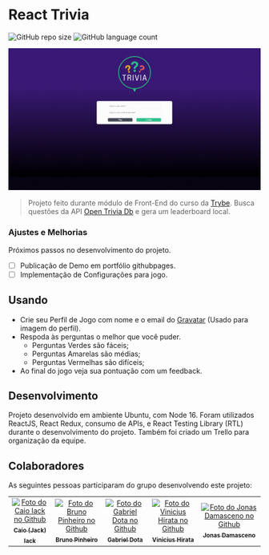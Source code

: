 # React Trivia

![GitHub repo size](https://img.shields.io/github/repo-size/JackCaio/ReactTrivia)
![GitHub language count](https://img.shields.io/github/languages/count/JackCaio/ReactTrivia)

<img src="preview.gif" alt="Preview Sistema"/>

> Projeto feito durante módulo de Front-End do curso da [Trybe](https://www.google.com). Busca questões da API [Open Trivia Db](https://opentdb.com) e gera um leaderboard local.

### Ajustes e Melhorias

Próximos passos no desenvolvimento do projeto.

- [ ] Publicação de Demo em portfólio githubpages.
- [ ] Implementação de Configurações para jogo.

## Usando

- Crie seu Perfil de Jogo com nome e o email do [Gravatar](https://gravatar.com) (Usado para imagem do perfil).
- Respoda às perguntas o melhor que você puder.
  - Perguntas Verdes são fáceis;
  - Perguntas Amarelas são médias;
  - Perguntas Vermelhas são difíceis;
- Ao final do jogo veja sua pontuação com um feedback.

## Desenvolvimento

Projeto desenvolvido em ambiente Ubuntu, com Node 16.
Foram utilizados ReactJS, React Redux, consumo de APIs, e React Testing Library (RTL) durante o desenvolvimento do projeto. Também foi criado um Trello para organização da equipe.

## Colaboradores

As seguintes pessoas participaram do grupo desenvolvendo este projeto:

<table>
  <tr>
    <td align="center">
      <a href="https://github.com/jackcaio">
        <img src="https://avatars.githubusercontent.com/u/55562175" width="100px;" alt="Foto do Caio Iack no Github"/><br>
        <sub>
          <b>Caio (Jack) Iack</b>
        </sub>
      </a>
    </td>
    <td align="center">
      <a href="https://github.com/brunoopinheiro">
        <img src="https://avatars.githubusercontent.com/u/93209918" width="100px;" alt="Foto do Bruno Pinheiro no Github"/><br>
        <sub>
          <b>Bruno Pinheiro</b>
        </sub>
      </a>
    </td>
    <td align="center">
      <a href="https://github.com/gabrieldota">
        <img src="https://avatars.githubusercontent.com/u/51336162" width="100px;" alt="Foto do Gabriel Dota no Github"/><br>
        <sub>
          <b>Gabriel Dota</b>
        </sub>
      </a>
    </td>
    <td align="center">
      <a href="https://github.com/viniciushirata">
        <img src="https://avatars.githubusercontent.com/u/99846169" width="100px;" alt="Foto do Vinicius Hirata no Github"/><br>
        <sub>
          <b>Vinicius Hirata</b>
        </sub>
      </a>
    </td>
    <td align="center">
      <a href="https://github.com/jonasdamasceno">
        <img src="https://avatars.githubusercontent.com/u/104797876" width="100px;" alt="Foto do Jonas Damasceno no Github"/><br>
        <sub>
          <b>Jonas Damasceno</b>
        </sub>
      </a>
    </td>
  </tr>
</table>